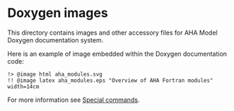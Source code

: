 # Doxygen images

This directory contains images and other accessory files for AHA Model Doxygen
documentation system.

Here is an example of image embedded within the Doxygen documentation code:

    !> @image html aha_modules.svg
    !! @image latex aha_modules.eps "Overview of AHA Fortran modules" width=14cm

For more information see
[Special commands](https://www.stack.nl/~dimitri/doxygen/manual/commands.html).
